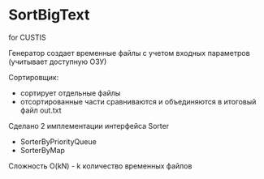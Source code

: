 # SortBigText
for CUSTIS

Генератор создает временные файлы с учетом входных параметров (учитывает доступную ОЗУ)

Сортировщик:
- сортирует отдельные файлы
- отсортированные части сравниваются и объединяются в итоговый файл out.txt

Сделано 2 имплементации интерфейса Sorter
- SorterByPriorityQueue
- SorterByMap

Сложность O(kN) - k количество временных файлов

